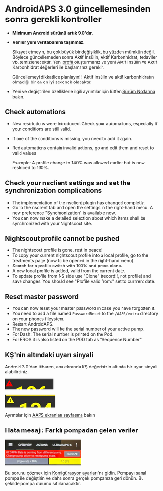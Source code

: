 # AndroidAPS 3.0 güncellemesinden sonra gerekli kontroller

* **Minimum Android sürümü artık 9.0'dır.**
* **Veriler yeni veritabanına taşınmaz.**

  Şikayet etmeyin, bu çok büyük bir değişiklik, bu yüzden mümkün değil. Böylece güncellemeden sonra Aktif İnsülin, Aktif Karbonhidrat, tedaviler vb. temizlenecektir. Yeni [profil ](../Usage/Profiles) oluşturmanız ve yeni Aktif İnsülin ve Aktif Karbonhidrat değerleri ile başlamanız gerekir.

  Güncellemeyi dikkatlice planlayın!!! Aktif insülin ve aktif karbonhidratın olmadığı bir an en iyi seçenek olacaktır.

* Yeni ve değiştirilen özelliklerle ilgili ayrıntılar için lütfen [Sürüm Notlarına](../Installing-AndroidAPS/Releasenotes) bakın.


## Check automations

* New restrictions were introduced. Check your automations, especially if your conditions are still valid.
* If one of the conditions is missing, you need to add it again.
* Red automations contain invalid actions, go and edit them and reset to valid values

  Example: A profile change to 140% was allowed earlier but is now restriced to 130%.

## Check your nsclient settings and set the synchronization complications

* The implementation of the nsclient plugin has changed completly.
* Go to the nsclient tab and open the settings in the right-hand menu. A new preference "Synchronization" is available now.
* You can now make a detailed selection about which items shall be synchronized with your Nightscout site.

## Nightscout profile cannot be pushed
* The nightscout profile is gone, rest in peace!
* To copy your current nightscout profile into a local profile, go to the treatments page (now to be opened in the right-hand menu).
* Search for a profile switch with 100% and press clone.
* A new local profile is added, valid from the current date.
* To update profile from NS side use "Clone" (record!!, not profile) and save changes. You should see "Profile valid from:" set to currrent date.

## Reset master password
* You can now reset your master password in case you have forgotten it.
* You need to add a file named `PasswordReset` to the `/AAPS/extra` directory on your phones fileystem.
* Restart AndroidAPS.
* The new password will be the serial number of your active pump.
* For Dash: The serial number is printed on the Pod.
* For EROS it is also listed on the POD tab as "Sequence Number"

## KŞ'nin altındaki uyarı sinyali

Android 3.0'dan itibaren, ana ekranda KŞ değerinizin altında bir uyarı sinyali alabilirsiniz.

  ![Kırmızı KŞ uyarısı](../images/bg_warn_red.png)

  ![Sarı KŞ uyarısı](../images/bg_warn_yellow.png)

Ayrıntılar için [AAPS ekranları sayfasına](../Getting-Started/Screenshots#bg-warning-sign) bakın


## Hata mesajı: Farklı pompadan gelen veriler

   ![Hata mesajı: Farklı pompadan gelen veriler](../images/Screen_DifferentPump.png)

Bu sorunu çözmek için [Konfigürasyon ayarları](../Configuration/Config-Builder#pump)'na gidin. Pompayı sanal pompa ile değiştirin ve daha sonra gerçek pompanıza geri dönün. Bu şekilde pompa durumu sıfırlanacaktır.
